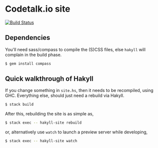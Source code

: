 # Codetalk.io site

[![Build Status](https://travis-ci.org/codetalkio/codetalk.io.svg?branch=master)](https://travis-ci.org/codetalkio/codetalk.io)

## Dependencies

You'll need sass/compass to compile the (S)CSS files, else `hakyll` will complain in the build phase.

```bash
$ gem install compass
```

## Quick walkthrough of Hakyll

If you change something in `site.hs`, then it needs to be recompiled, using GHC. Everything else, should just need a rebuild via Hakyll.

```bash
$ stack build
```

After this, rebuilding the site is as simple as,

```bash
$ stack exec -- hakyll-site rebuild
```

or, alternatively use `watch` to launch a preview server while developing,

```bash
$ stack exec -- hakyll-site watch
```
